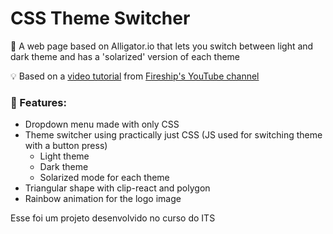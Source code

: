 # CSS Theme Switcher

:scroll: A web page based on Alligator.io that lets you switch between light and dark theme and has a 'solarized' version of each theme

:bulb: Based on a [video tutorial](https://youtu.be/rXuHGLzSmSE) from [Fireship's YouTube channel](https://www.youtube.com/channel/UCsBjURrPoezykLs9EqgamOA)

### :pushpin: Features:
- Dropdown menu made with only CSS
- Theme switcher using practically just CSS (JS used for switching theme with a button press)
  - Light theme
  - Dark theme
  - Solarized mode for each theme
- Triangular shape with clip-react and polygon
- Rainbow animation for the logo image

Esse foi um projeto desenvolvido no curso do ITS
